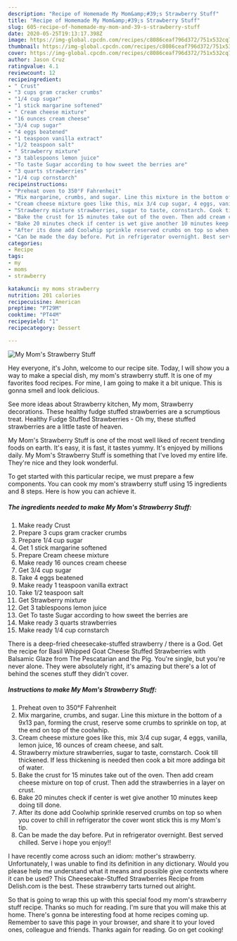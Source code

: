 ```yaml
---
description: "Recipe of Homemade My Mom&amp;#39;s Strawberry Stuff"
title: "Recipe of Homemade My Mom&amp;#39;s Strawberry Stuff"
slug: 605-recipe-of-homemade-my-mom-and-39-s-strawberry-stuff
date: 2020-05-25T19:13:17.398Z
image: https://img-global.cpcdn.com/recipes/c8086ceaf796d372/751x532cq70/my-moms-strawberry-stuff-recipe-main-photo.jpg
thumbnail: https://img-global.cpcdn.com/recipes/c8086ceaf796d372/751x532cq70/my-moms-strawberry-stuff-recipe-main-photo.jpg
cover: https://img-global.cpcdn.com/recipes/c8086ceaf796d372/751x532cq70/my-moms-strawberry-stuff-recipe-main-photo.jpg
author: Jason Cruz
ratingvalue: 4.1
reviewcount: 12
recipeingredient:
- " Crust"
- "3 cups gram cracker crumbs"
- "1/4 cup sugar"
- "1 stick margarine softened"
- " Cream cheese mixture"
- "16 ounces cream cheese"
- "3/4 cup sugar"
- "4 eggs beatened"
- "1 teaspoon vanilla extract"
- "1/2 teaspoon salt"
- " Strawberry mixture"
- "3 tablespoons lemon juice"
- "To taste Sugar according to how sweet the berries are"
- "3 quarts strawberries"
- "1/4 cup cornstarch"
recipeinstructions:
- "Preheat oven to 350°F Fahrenheit"
- "Mix margarine, crumbs, and sugar. Line this mixture in the bottom of a 9x13 pan, forming the crust, reserve some crumbs to sprinkle on top, at the end on top of the coolwhip."
- "Cream cheese mixture goes like this, mix 3/4 cup sugar, 4 eggs, vanilla, lemon juice, 16 ounces of cream cheese, and salt."
- "Strawberry mixture strawberries, sugar to taste, cornstarch. Cook till thickened. If less thickening is needed then cook a bit more addinga bit of water."
- "Bake the crust for 15 minutes take out of the oven. Then add cream cheese mixture on top of crust. Then add the strawberries in a layer on crust."
- "Bake 20 minutes check if center is wet give another 10 minutes keep doing till done."
- "After its done add Coolwhip sprinkle reserved crumbs on top so when you cover to chill in refrigerator the cover wont stick this is my Mom&#39;s tip."
- "Can be made the day before. Put in refrigerator overnight. Best served chilled. Serve i hope you enjoy!!"
categories:
- Recipe
tags:
- my
- moms
- strawberry

katakunci: my moms strawberry 
nutrition: 201 calories
recipecuisine: American
preptime: "PT29M"
cooktime: "PT44M"
recipeyield: "1"
recipecategory: Dessert

---
```



![My Mom&#39;s Strawberry Stuff](https://img-global.cpcdn.com/recipes/c8086ceaf796d372/751x532cq70/my-moms-strawberry-stuff-recipe-main-photo.jpg)

Hey everyone, it's John, welcome to our recipe site. Today, I will show you a way to make a special dish, my mom&#39;s strawberry stuff. It is one of my favorites food recipes. For mine, I am going to make it a bit unique. This is gonna smell and look delicious.

See more ideas about Strawberry kitchen, My mom, Strawberry decorations. These healthy fudge stuffed strawberries are a scrumptious treat. Healthy Fudge Stuffed Strawberries - Oh my, these stuffed strawberries are a little taste of heaven.

My Mom&#39;s Strawberry Stuff is one of the most well liked of recent trending foods on earth. It's easy, it is fast, it tastes yummy. It's enjoyed by millions daily. My Mom&#39;s Strawberry Stuff is something that I've loved my entire life. They're nice and they look wonderful.


To get started with this particular recipe, we must prepare a few components. You can cook my mom&#39;s strawberry stuff using 15 ingredients and 8 steps. Here is how you can achieve it.

<!--inarticleads1-->

##### The ingredients needed to make My Mom&#39;s Strawberry Stuff:

1. Make ready  Crust
1. Prepare 3 cups gram cracker crumbs
1. Prepare 1/4 cup sugar
1. Get 1 stick margarine softened
1. Prepare  Cream cheese mixture
1. Make ready 16 ounces cream cheese
1. Get 3/4 cup sugar
1. Take 4 eggs beatened
1. Make ready 1 teaspoon vanilla extract
1. Take 1/2 teaspoon salt
1. Get  Strawberry mixture
1. Get 3 tablespoons lemon juice
1. Get To taste Sugar according to how sweet the berries are
1. Make ready 3 quarts strawberries
1. Make ready 1/4 cup cornstarch


There is a deep-fried cheesecake-stuffed strawberry / there is a God. Get the recipe for Basil Whipped Goat Cheese Stuffed Strawberries with Balsamic Glaze from The Pescatarian and the Pig. You&#39;re single, but you&#39;re never alone. They were absolutely right, it&#39;s amazing but there&#39;s a lot of behind the scenes stuff they didn&#39;t cover. 

<!--inarticleads2-->

##### Instructions to make My Mom&#39;s Strawberry Stuff:

1. Preheat oven to 350°F Fahrenheit
1. Mix margarine, crumbs, and sugar. Line this mixture in the bottom of a 9x13 pan, forming the crust, reserve some crumbs to sprinkle on top, at the end on top of the coolwhip.
1. Cream cheese mixture goes like this, mix 3/4 cup sugar, 4 eggs, vanilla, lemon juice, 16 ounces of cream cheese, and salt.
1. Strawberry mixture strawberries, sugar to taste, cornstarch. Cook till thickened. If less thickening is needed then cook a bit more addinga bit of water.
1. Bake the crust for 15 minutes take out of the oven. Then add cream cheese mixture on top of crust. Then add the strawberries in a layer on crust.
1. Bake 20 minutes check if center is wet give another 10 minutes keep doing till done.
1. After its done add Coolwhip sprinkle reserved crumbs on top so when you cover to chill in refrigerator the cover wont stick this is my Mom&#39;s tip.
1. Can be made the day before. Put in refrigerator overnight. Best served chilled. Serve i hope you enjoy!!


I have recently come across such an idiom: mother&#39;s strawberry. Unfortunately, I was unable to find its definition in any dictionary. Would you please help me understand what it means and possible give contexts where it can be used? This Cheesecake-Stuffed Strawberries Recipe from Delish.com is the best. These strawberry tarts turned out alright. 

So that is going to wrap this up with this special food my mom&#39;s strawberry stuff recipe. Thanks so much for reading. I'm sure that you will make this at home. There's gonna be interesting food at home recipes coming up. Remember to save this page in your browser, and share it to your loved ones, colleague and friends. Thanks again for reading. Go on get cooking!
